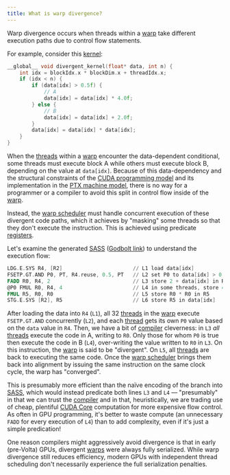 ```yaml
---
title: What is warp divergence?
---
```


Warp divergence occurs when threads within a [warp](/gpu-glossary/device-software/warp) take different execution paths due to control flow statements.

For example, consider this [kernel](https://godbolt.org/z/d1PsYYPnW):

```cpp
__global__ void divergent_kernel(float* data, int n) {
    int idx = blockIdx.x * blockDim.x + threadIdx.x;
    if (idx < n) {
        if (data[idx] > 0.5f) {
		    // A
            data[idx] = data[idx] * 4.0f;
        } else {
		    // B
            data[idx] = data[idx] + 2.0f;
        }
        data[idx] = data[idx] * data[idx];
    }
}
```

When the [threads](/gpu-glossary/device-software/thread) within a [warp](/gpu-glossary/device-software/warp) encounter the data-dependent conditional, some threads must execute block A while others must execute block B, depending on the value at `data[idx]`. Because of this data-dependency and the structural constraints of the [CUDA programming model](/gpu-glossary/device-software/cuda-programming-model) and its implementation in the [PTX machine model](/gpu-glossary/device-software/parallel-thread-execution), there is no way for a programmer or a compiler to avoid this split in control flow inside of the [warp](/gpu-glossary/device-software/warp).

Instead, the [warp scheduler](/gpu-glossary/device-hardware/warp-scheduler) must handle concurrent execution of these divergent code paths, which it achieves by "masking" some threads so that they don't execute the instruction. This is achieved using predicate [registers](/gpu-glossary/device-software/registers).

Let's examine the generated [SASS](/gpu-glossary/device-software/streaming-assembler) ([Godbolt link](https://godbolt.org/z/EGWKb5oWr)) to understand the execution flow:

```nasm
LDG.E.SYS R4, [R2]                       // L1 load data[idx]
FSETP.GT.AND P0, PT, R4.reuse, 0.5, PT   // L2 set P0 to data[idx] > 0.5
FADD R0, R4, 2                           // L3 store 2 + data[idx] in R0
@P0 FMUL R0, R4, 4                       // L4 in some threads, store 4 * data[idx] in R0
FMUL R5, R0, R0                          // L5 store R0 * R0 in R5
STG.E.SYS [R2], R5                       // L6 store R5 in data[idx]
```

After loading the data into `R4` (`L1`), all 32 [threads](/gpu-glossary/device-software/thread) in the [warp](/gpu-glossary/device-software/warp) execute `FSETP.GT.AND` concurrently (`L2`), and each [thread](/gpu-glossary/device-software/thread) gets its own `P0` value based on the `data` value in `R4`. Then, we have a bit of [compiler](/gpu-glossary/host-software/nvcc) cleverness: in `L3` *all* [threads](/gpu-glossary/device-software/thread) execute the code in A, writing to `R0`. Only those for whom `P0` is true then execute the code in B (`L4`), over-writing the value written to `R0` in `L3`. On this instruction, the [warp](/gpu-glossary/device-software/warp) is said to be "divergent". On `L5`, all [threads](/gpu-glossary/device-software/threads) are back to executing the same code. Once the [warp scheduler](/gpu-glossary/device-hardware/warp-scheduler) brings them back into alignment by issuing the same instruction on the same clock cycle, the warp has "converged".

This is presumably more efficient than the naïve encoding of the branch into [SASS](/gpu-glossary/device-software/streaming-assembler), which would instead predicate both lines `L3` and `L4` — "presumably" in that we can trust the [compiler](/gpu-glossary/host-software/nvcc) and in that, heuristically, we are trading use of cheap, plentiful [CUDA Core](/gpu-glossary/device-hardware/cuda-core) computation for more expensive flow control. As often in GPU programming, it's better to waste compute (an unnecessary `FADD` for every execution of `L4`) than to add complexity, even if it's just a simple predication!

One reason compilers might aggressively avoid divergence is that in early (pre-Volta) GPUs, divergent [warps](/gpu-glossary/device-software/warp) were always fully serialized. While warp divergence still reduces efficiency, modern GPUs with independent thread scheduling don't necessarily experience the full serialization penalties.
